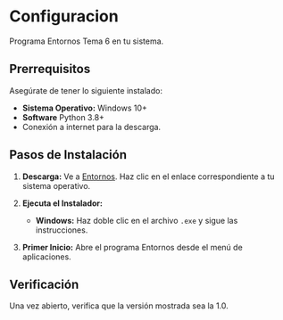 # Configuracion

Programa Entornos Tema 6 en tu sistema.

## Prerrequisitos

Asegúrate de tener lo siguiente instalado:

* **Sistema Operativo:** Windows 10+
* **Software** Python 3.8+ 
* Conexión a internet para la descarga.

## Pasos de Instalación

1.  **Descarga:** Ve a [Entornos](https://entornoDePrueba.es). Haz clic en el enlace correspondiente a tu sistema operativo.

2.  **Ejecuta el Instalador:**
    * **Windows:** Haz doble clic en el archivo `.exe` y sigue las instrucciones.
   

3.  **Primer Inicio:** Abre el programa Entornos desde el menú de aplicaciones.

## Verificación

Una vez abierto, verifica que la versión mostrada sea la 1.0.

